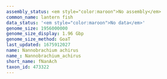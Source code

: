 ```yaml
---
assembly_status: <em style="color:maroon">No assembly</em>
common_name: lantern fish
data_status: '<em style="color:maroon">No data</em>'
genome_size: 1956000000
genome_size_display: 1.96 Gbp
genome_size_method: GoaT
last_updated: 1675912027
name: Nannobrachium achirus
name_: Nannobrachium_achirus
short_name: fNanAch
taxon_id: 473322
---
```

